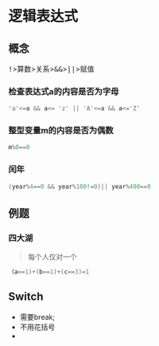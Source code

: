 # 逻辑表达式
## 概念
<kbd>!</kbd>><kbd>算数</kbd>><kbd>关系</kbd>><kbd>&&</kbd>><kbd>||</kbd>><kbd>赋值</kbd>
### 检查表达式a的内容是否为字母
```C
'a'<=a && a<= 'z' || 'A'<=a && a<='Z'
```
### 整型变量m的内容是否为偶数
```C
m%0==0
```

### 闰年
```C
(year%4==0 && year%100!=0)|| year%400==0
```

## 例题
### 四大湖
> 每个人仅对一个
```C++
（a==1)+(b==1)+(c==3)=1
```

## Switch
+ 需要break;
+ 不用花括号
+ 